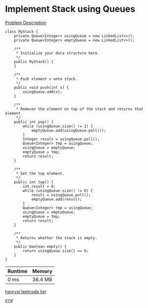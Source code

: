 # Implement Stack using Queues
[Problem Description](https://leetcode.com/problems/implement-stack-using-queues/)

```
class MyStack {
    private Queue<Integer> usingQueue = new LinkedList<>();
    private Queue<Integer> emptyQueue = new LinkedList<>();

    /**
     * Initialize your data structure here.
     */
    public MyStack() {
    }

    /**
     * Push element x onto stack.
     */
    public void push(int x) {
        usingQueue.add(x);
    }

    /**
     * Removes the element on top of the stack and returns that element.
     */
    public int pop() {
        while (usingQueue.size() != 1) {
            emptyQueue.add(usingQueue.poll());
        }
        Integer result = usingQueue.poll();
        Queue<Integer> tmp = usingQueue;
        usingQueue = emptyQueue;
        emptyQueue = tmp;
        return result;
    }

    /**
     * Get the top element.
     */
    public int top() {
        int result = 0;
        while (usingQueue.size() != 0) {
            result = usingQueue.poll();
            emptyQueue.add(result);
        }
        Queue<Integer> tmp = usingQueue;
        usingQueue = emptyQueue;
        emptyQueue = tmp;
        return result;
    }

    /**
     * Returns whether the stack is empty.
     */
    public boolean empty() {
        return usingQueue.size() == 0;
    }
}
```

| Runtime       | Memory     | 
| :------------- | :---------- |
| 0 ms | 36.4 MB	   |


[henryxi leetcode list](http://www.henryxi.com/leetcode)

EOF